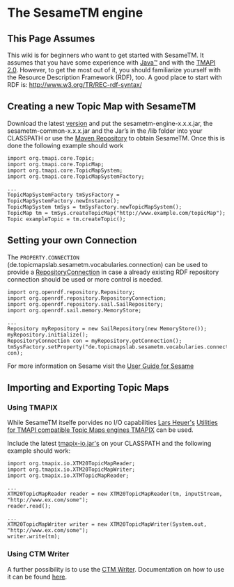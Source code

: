 # The SesameTM engine #


## This Page Assumes ##
This wiki is for beginners who want to get started with SesameTM.
It assumes that you have some experience with [Java™](http://java.sun.com/) and with the [TMAPI 2.0](http://www.tmapi.org/2.0/).
However, to get the most out of it, you should familiarize yourself with
the Resource Description Framework (RDF), too.
A good place to start with RDF is:
http://www.w3.org/TR/REC-rdf-syntax/



## Creating a new Topic Map with SesameTM ##
Download the latest [version](http://sesametm.googlecode.com/files/sesametm-engine-0.1.6.zip) and put the sesametm-engine-x.x.x.jar, the sesametm-common-x.x.x.jar and the Jar’s in the /lib folder into your CLASSPATH or use the [Maven Repository](Maven.md) to obtain SesameTM. Once this is done the following example should work
```
import org.tmapi.core.Topic;
import org.tmapi.core.TopicMap;
import org.tmapi.core.TopicMapSystem;
import org.tmapi.core.TopicMapSystemFactory;

...
TopicMapSystemFactory tmSysFactory = TopicMapSystemFactory.newInstance();
TopicMapSystem tmSys = tmSysFactory.newTopicMapSystem();
TopicMap tm = tmSys.createTopicMap("http://www.example.com/topicMap");
Topic exampleTopic = tm.createTopic();
```


## Setting your own Connection ##
The `PROPERTY.CONNECTION` (de.topicmapslab.sesametm.vocabularies.connection) can be used to provide a
[RepositoryConnection](http://www.openrdf.org/doc/sesame2/2.3.0/apidocs/org/openrdf/repository/RepositoryConnection.html) in case a already existing RDF repository connection should be used or more control is needed.


```
import org.openrdf.repository.Repository;
import org.openrdf.repository.RepositoryConnection;
import org.openrdf.repository.sail.SailRepository;
import org.openrdf.sail.memory.MemoryStore;

...
Repository myRepository = new SailRepository(new MemoryStore());
myRepository.initialize();
RepositoryConnection con = myRepository.getConnection();
tmSysFactory.setProperty("de.topicmapslab.sesametm.vocabularies.connection", con);
```
For more information on Sesame visit the [User Guide for Sesame](http://www.openrdf.org/doc/sesame2/2.3.0/users/ch08.html)




## Importing and Exporting Topic Maps ##

### Using TMAPIX ###
While SesameTM itselfe porvides no I/O capabilities [Lars Heuer's](http://www.semagia.com/)
[Utilities for TMAPI compatible Topic Maps engines TMAPIX](http://code.google.com/p/tmapix) can be used.

Include the latest [tmapix-io.jar's](http://code.google.com/p/tmapix/downloads) on your CLASSPATH
and the following example should work:

```
import org.tmapix.io.XTM20TopicMapReader;
import org.tmapix.io.XTM20TopicMapWriter;
import org.tmapix.io.XTMTopicMapReader;

...
XTM20TopicMapReader reader = new XTM20TopicMapReader(tm, inputStream, "http://www.ex.com/some");
reader.read();

...
XTM20TopicMapWriter writer = new XTM20TopicMapWriter(System.out, "http://www.ex.com/some");
writer.write(tm);
```

### Using CTM Writer ###
A further possibility is to use the [CTM Writer](http://code.google.com/p/ctm-writer/).
Documentation on how to use it can be found [here](http://docs.topicmapslab.de/ctm-writer/).